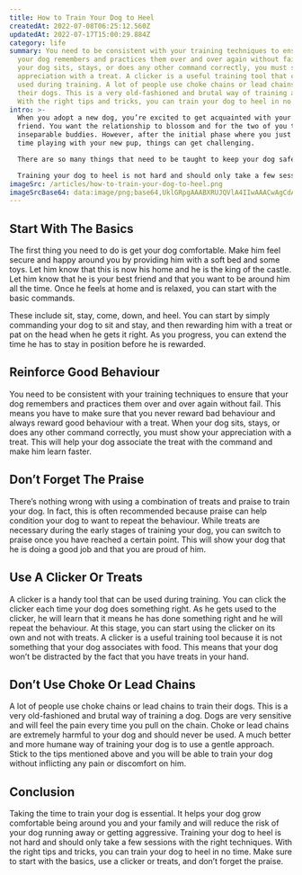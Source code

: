 ```yaml
---
title: How to Train Your Dog to Heel
createdAt: 2022-07-08T06:25:12.560Z
updatedAt: 2022-07-17T15:00:29.884Z
category: life
summary: You need to be consistent with your training techniques to ensure that
  your dog remembers and practices them over and over again without fail. When
  your dog sits, stays, or does any other command correctly, you must show your
  appreciation with a treat. A clicker is a useful training tool that can be
  used during training. A lot of people use choke chains or lead chains to train
  their dogs. This is a very old-fashioned and brutal way of training a dog.
  With the right tips and tricks, you can train your dog to heel in no time.
intro: >-
  When you adopt a new dog, you’re excited to get acquainted with your new
  friend. You want the relationship to blossom and for the two of you to become
  inseparable buddies. However, after the initial phase where you just spent
  time playing with your new pup, things can get challenging. 

  There are so many things that need to be taught to keep your dog safe and secure around you at all times. One of these essential training methods is how to train your dog to heel. Heeling is a very useful command because it teaches a dog how not to run away from their owner but rather stay by their side. This helps prevent them getting in danger or running after something they shouldn’t eat. 

  Training your dog to heel is not hard and should only take a few sessions with the right techniques. Let us take look at some of the tips that will help you train your dog in no time:
imageSrc: /articles/how-to-train-your-dog-to-heel.png
imageSrcBase64: data:image/png;base64,UklGRpgAAABXRUJQVlA4IIwAAACwAgCdASoKAAoAAUAmJbACdGuAD0AwNkKJBMVKhAAA/rfhetkq3IDn9hp54ExpygQSi5584PvP2kVv3ydEvgUE1rF7pC4E/5//7w2xj7a8N79Z3/0+5S1YmP1KVdbwKL0RHvRw/zdv948ePgymv+9QPGQ7tkP8m7sP/kK5U/tJOtzv/XRRIS/4Z80AAA==
---
```


## Start With The Basics

The first thing you need to do is get your dog comfortable. Make him feel secure and happy around you by providing him with a soft bed and some toys. Let him know that this is now his home and he is the king of the castle. Let him know that he is your best friend and that you want to be around him all the time. Once he feels at home and is relaxed, you can start with the basic commands.

These include sit, stay, come, down, and heel. You can start by simply commanding your dog to sit and stay, and then rewarding him with a treat or pat on the head when he gets it right. As you progress, you can extend the time he has to stay in position before he is rewarded.

## Reinforce Good Behaviour

You need to be consistent with your training techniques to ensure that your dog remembers and practices them over and over again without fail. This means you have to make sure that you never reward bad behaviour and always reward good behaviour with a treat.
When your dog sits, stays, or does any other command correctly, you must show your appreciation with a treat. This will help your dog associate the treat with the command and make him learn faster.

## Don’t Forget The Praise

There’s nothing wrong with using a combination of treats and praise to train your dog. In fact, this is often recommended because praise can help condition your dog to want to repeat the behaviour.
While treats are necessary during the early stages of training your dog, you can switch to praise once you have reached a certain point. This will show your dog that he is doing a good job and that you are proud of him.

## Use A Clicker Or Treats

A clicker is a handy tool that can be used during training. You can click the clicker each time your dog does something right. As he gets used to the clicker, he will learn that it means he has done something right and he will repeat the behaviour. At this stage, you can start using the clicker on its own and not with treats.
A clicker is a useful training tool because it is not something that your dog associates with food. This means that your dog won’t be distracted by the fact that you have treats in your hand.

## Don’t Use Choke Or Lead Chains

A lot of people use choke chains or lead chains to train their dogs. This is a very old-fashioned and brutal way of training a dog. Dogs are very sensitive and will feel the pain every time you pull on the chain.
Choke or lead chains are extremely harmful to your dog and should never be used. A much better and more humane way of training your dog is to use a gentle approach. Stick to the tips mentioned above and you will be able to train your dog without inflicting any pain or discomfort on him.

## Conclusion

Taking the time to train your dog is essential. It helps your dog grow comfortable being around you and your family and will reduce the risk of your dog running away or getting aggressive.
Training your dog to heel is not hard and should only take a few sessions with the right techniques. With the right tips and tricks, you can train your dog to heel in no time. 
Make sure to start with the basics, use a clicker or treats, and don’t forget the praise.
